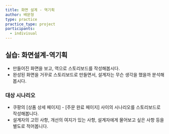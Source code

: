 ```yaml
---
title: 화면 설계 - 역기획
author: 배문형
type: practice
practice_type: project
participants:
  - indivisual
---
```


## 실습: 화면설계-역기획

- 만들어진 화면을 보고, 역으로 스토리보드를 작성해봅시다.
- 완성된 화면을 거꾸로 스토리보드로 만들면서, 설계자는 무슨 생각을 했을까 분석해봅시다.

### 대상 시나리오

- 쿠팡의 [상품 상세 페이지] - [주문 완료 페이지] 사이의 시나리오를 스토리보드로 작성해봅니다.
- 설계자의 고민 사항, 개선의 여지가 있는 사항, 설계자에게 물어보고 싶은 사항 등을 별도로 적어봅니다.